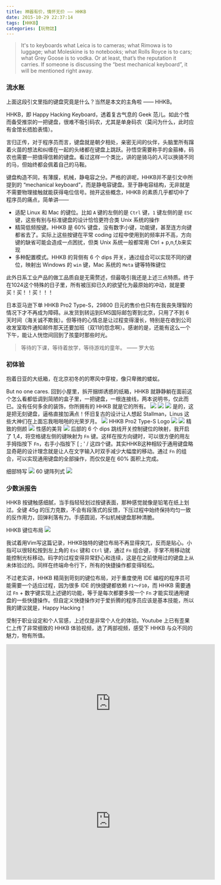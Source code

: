 ```yaml
---
title: 神器有价，情怀无价 —— HHKB
date: 2015-10-29 22:37:14
tags: [HHKB]
categories: [玩物誌]
---
```


> It's to keyboards what Leica is to cameras; what Rimowa is to luggage; what Moleskine is to notebooks; what Rolls Royce is to cars; what Grey Goose is to vodka. Or at least, that’s the reputation it carries. If someone is discussing the “best mechanical keyboard”, it will be mentioned right away.

<!-- more -->

### 流水账
上面这段引文里指的键盘究竟是什么？当然是本文的主角啦 —— HHKB。

HHKB，即 Happy Hacking Keyboard，透着复古气息的 Geek 范儿。如此个性而备受推崇的一把键盘，很难不吸引码农，尤其是单身码农（莫问为什么，此时应有金馆长捂脸表情）。

言归正传，对于程序员而言，键盘就是朝夕相处，亲密无间的伙伴，头脑里所有蹿着火苗的想法和纠缠在一起的头绪都在键盘上跳跃。孙悟空需要称手的金箍棒，码农也需要一把值得信赖的键盘。看过这样一个类比，讲的是骑马的人可以换骑不同的马，但始终都会佩着自己的马鞍。

键盘构造不同，有薄膜，机械，静电容之分。严格的讲呢，HHKB并不是引文中所提到的 “mechanical keyboard”，而是静电容键盘。至于静电容结构，无非就是不需要物理接触就能获得电位信号。抛开这些概念，HHKB 的素质几乎都切中了程序员的痛点，简单讲——

* 适配 Linux 和 Mac 的键位。比如 `A` 键的左侧的是 `Ctrl` 键，`1` 键左侧的是 `ESC` 键，这些有别与标准键盘的设计恰恰更符合类 Unix 系统的操作
* 精简低频按键。HHKB 是 60% 键盘，没有数字小键，功能键，甚至连方向键都省去了。实际上这些按键在平常 coding 过程中使用到的频率并不高，方向键的缺省可能会造成一点困扰，但类 Unix 系统一般都常用 Ctrl + p,n,f,b来实现
* 多种配置模式。HHKB 的背侧有 6 个 dips 开关，通过组合可以实现不同的键位，映射出 Windows 的 `win` 键，Mac 系统的 `Meta` 键等特殊键位

此外日系工业产品的做工品质自是无需赘述，但最吸引我还是上述三点特质。终于在1024这个特殊的日子里，所有被压抑已久的欲望化为最原始的冲动，就是要
买！买！！买！！！

日本亚马逊下单 HHKB Pro2 Type-S，29800 日元的售价也只有在我丧失理智的情况下才不再成为障碍。从发货到转运到EMS国际邮包寄到北京，只用了不到 6 天时间（海关诚不欺我）。但等待的心情总是让过程变得漫长，特别是在收到公司收发室取件通知邮件那天还要加班（双11的怨念啊）。感谢的是，还能有这么一个下午，能让人恍惚间回到了孩童时那些时光。

> 等待的下课，等待着放学，等待游戏的童年。 —— 罗大佑

### 初体验

抱着日亚的大纸箱，在北京初冬的的寒风中穿梭，像只卑微的蝼蚁。

But no one cares. 回到小屋里，拆开捆绑诱惑的纸箱，HHKB 就静静躺在面前这个怎么看都低调到简陋的盒子里，一把键盘，一根连接线，两本说明书，仅此而已。没有任何多余的装饰，你所拥有的 HHKB 就是它的所有。
![](https://i.imgur.com/F1EPOLl.jpg)
![](https://i.imgur.com/BYAOb8A.jpg)
![](https://i.imgur.com/C25NYvv.jpg)
是的，这是把无刻键盘，逼格直接加满点！怀旧复古的设计让人想起 Stallman，Linus 这些大神们在上面忘我啪啪啪的光荣岁月。
![](https://i.imgur.com/Lgi8BS1.jpg)
HHKB Pro2 Type-S Logo
![](https://i.imgur.com/x9OFWfc.jpg)
![](https://i.imgur.com/SDGSqKS.jpg)
精致的侧颜
![](https://i.imgur.com/xNFdl7m.jpg)
性感的美背
![](https://i.imgur.com/YVPYFkx.jpg)
后部的 6 个 dips 跳线开关控制键位的映射，我开启了 1,4，将空格键左侧的键映射为 `Fn` 键。这样在按方向键时，可以很方便的用左手拇指按下 `Fn`，右手小指按下 [ ; ' / 这四个键。其实HHKB这种相较于通用键盘略显奇葩的设计理念就是让人在文字输入时双手减少大幅度的移动。通过 `Fn` 的组合，可以实现通用键盘的全部操作，而仅仅是在 60% 面积上完成。

细部特写
![](https://i.imgur.com/IBVTyvh.jpg)
60 键阵列式
![](https://i.imgur.com/sirCdHQ.jpg)

### 少数派报告

HHKB 按键触感细腻，当手指轻轻划过按键表面，那种感觉就像是铅笔在纸上划过。全键 45g 的压力克数，不会有段落式的反馈，下压过程中始终保持均匀一致的反作用力，回弹利落有力。手感圆润，不似机械键盘那种清脆。

HHKB 键位布局
![](https://i.imgur.com/VYAIXNS.png)

我试着用Vim写这篇记录，HHKB独特的键位布局不再显得突兀，反而是贴心。小指可以很轻松按到左上角的 `Esc` 键和 `Ctrl` 键，通过 `Fn` 组合键，手掌不用移动就能控制光标移动。码字的过程变得异常舒心和连续，这是在之前使用过的键盘上从未体验过的。同样在终端命令行下，所有的快捷操作都变得轻松。

不过老实讲，HHKB 精简到苛刻的键位布局，对于重度使用 IDE 编程的程序员可能需要一个适应过程，因为很多 IDE 的快捷键都依赖 `F1`～`F10`，而 HHKB 需要通过 `Fn` + 数字键实现上述键的功能，等于是每次都要多按一个 `Fn` 才能实现通用键盘的一些快捷操作。但自定义快捷操作对于爱折腾的程序员应该是基本技能，所以我的建议就是，Happy Hacking！

受制于职业设定和个人官感，上述仅是非常个人化的体验。Youtube 上已有歪果仁上传了非常细致的 HHKB 体验视频，选了两部视频，感受下 HHKB 与众不同的魅力，物有所值。
<iframe width="560" height="315" src="https://www.youtube.com/embed/HUThTv9GYbU" frameborder="0" allowfullscreen></iframe>
<iframe width="560" height="315" src="https://www.youtube.com/embed/oCBF582h6F8" frameborder="0" allowfullscreen></iframe>

